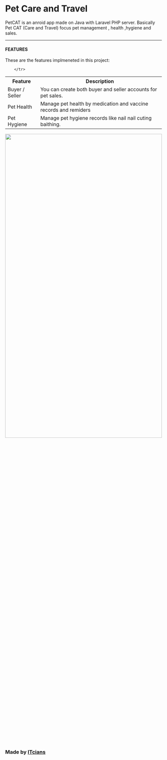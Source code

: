 <h1>Pet Care and Travel</h1>
<p>PetCAT is an anroid app made on Java with Laravel PHP server. Basically Pet CAT (Care and Travel) focus pet
        management , health ,hygiene and sales.</p>
<hr>
    <h4>FEATURES</h4>
    <p>These are the features implmeneted in this project:</p>
    <table>
        <tr>
                <th>Feature</th>
                <th>Description</th>
        </tr>
        <tr>
                <td>Buyer / Seller</td>
                <td>
                    You can create both buyer and seller accounts for pet sales.
                </td>
        </tr>
        <tr>
        <td>Pet Health</td>
                <td>
                    Manage pet health by medication and vaccine records and remiders
                </td>
        </tr>
        <tr>
        <td>Pet Hygiene</td>
                <td>
                    Manage pet hygiene records like nail nail cuting baithing.
                </td>

        </tr>
</table>
<img src='https://itcians.com/wp-content/uploads/2022/02/Logo-of-ITcians-01-scaled.jpg'
        style="width:100%;height:50%">
    <h3>Made by <a href='https://itcians.com'>ITcians</a></h3><br>
